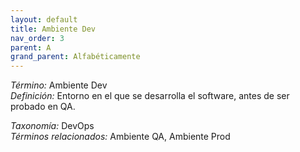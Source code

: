 ```yaml
---
layout: default
title: Ambiente Dev
nav_order: 3
parent: A
grand_parent: Alfabéticamente
---
```


*Término:* Ambiente Dev  
*Definición:* Entorno en el que se desarrolla el software, antes de ser probado en QA.

*Taxonomía:* DevOps  
*Términos relacionados:* Ambiente QA, Ambiente Prod
